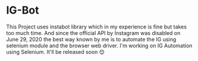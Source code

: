 # IG-Bot

This Project uses instabot library which in my experience is fine but takes too much time. And since the official API by Instagram was disabled on June 29, 2020 the best way known by me is to automate the IG using selenium module and the browser web driver.
I'm working on IG Automation using Selenium. It'll be released soon 😊
